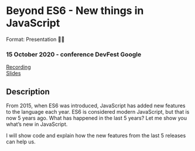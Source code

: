 # Beyond ES6 - New things in JavaScript
Format: Presentation 👨‍🏫

### 15 October 2020 - conference DevFest Google
[Recording](https://youtu.be/amSSIK-mQSI?t=10605)  
[Slides](https://beyond-es6.netlify.app/)  

## Description
From 2015, when ES6 was introduced, JavaScript has added new features to the language each year. ES6 is considered modern JavaScript, but that is now 5 years ago. What has happened in the last 5 years? Let me show you what’s new in JavaScript.

I will show code and explain how the new features from the last 5 releases can help us.